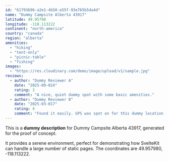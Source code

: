 ```yaml
---
id: "61793696-a2e1-4b50-a55f-93e765b5da4d"
name: "Dummy Campsite Alberta 43917"
latitude: 49.95798
longitude: -118.113222
continent: "north-america"
country: "canada"
region: "alberta"
amenities:
  - "hiking"
  - "tent-only"
  - "picnic-table"
  - "fishing"
images:
  - "https://res.cloudinary.com/demo/image/upload/v1/sample.jpg"
reviews:
  - author: "Dummy Reviewer A"
    date: "2025-09-024"
    rating: 3
    comment: "A nice, quiet dummy spot with some basic amenities."
  - author: "Dummy Reviewer B"
    date: "2025-03-017"
    rating: 4
    comment: "Found it easily. GPS was spot on for this dummy location."
---
```


This is a **dummy description** for Dummy Campsite Alberta 43917, generated for the proof of concept.

It provides a serene environment, perfect for demonstrating how SvelteKit can handle a large number of static pages. The coordinates are 49.957980, -118.113222.
